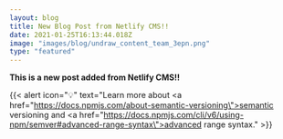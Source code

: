 ```yaml
---
layout: blog
title: New Blog Post from Netlify CMS!!
date: 2021-01-25T16:13:44.018Z
image: "images/blog/undraw_content_team_3epn.png"
type: "featured"
---
```


**This is a new post added from Netlify CMS!!**

{{< alert icon="💡" text="Learn more about <a href=\"https://docs.npmjs.com/about-semantic-versioning\">semantic versioning</a> and <a href=\"https://docs.npmjs.com/cli/v6/using-npm/semver#advanced-range-syntax\">advanced range syntax</a>." >}}